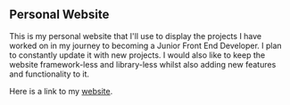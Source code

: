 ## Personal Website

This is my personal website that I'll use to display the projects I have worked on in my journey to becoming a Junior Front End Developer. I plan to constantly update it with new projects. I would also like to keep the website framework-less and library-less whilst also adding new features and functionality to it.

Here is a link to my [website](https://www.danpage.co.uk).
